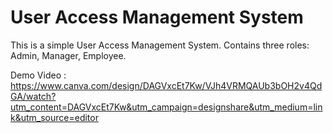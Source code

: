 # User Access Management System
This is a simple User Access Management System. Contains three roles: Admin, Manager, Employee.

Demo Video : https://www.canva.com/design/DAGVxcEt7Kw/VJh4VRMQAUb3bOH2v4QdGA/watch?utm_content=DAGVxcEt7Kw&utm_campaign=designshare&utm_medium=link&utm_source=editor
